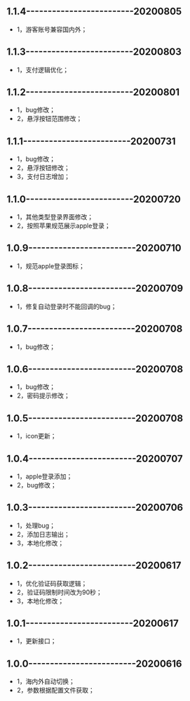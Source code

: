 ## 1.1.4-------------------------20200805
- 1，游客账号兼容国内外；

## 1.1.3-------------------------20200803
- 1，支付逻辑优化；

## 1.1.2-------------------------20200801
- 1，bug修改；
- 2，悬浮按钮范围修改；

## 1.1.1-------------------------20200731
- 1，bug修改；
- 2，悬浮按钮修改；
- 3，支付日志增加；

## 1.1.0-------------------------20200720
- 1，其他类型登录界面修改；
- 2，按照苹果规范展示apple登录；

## 1.0.9-------------------------20200710
- 1，规范apple登录图标；

## 1.0.8-------------------------20200709
- 1，修复自动登录时不能回调的bug；

## 1.0.7-------------------------20200708
- 1，bug修改；

## 1.0.6-------------------------20200708
- 1，bug修改；
- 2，密码提示修改；

## 1.0.5-------------------------20200708
- 1，icon更新；

## 1.0.4-------------------------20200707
- 1，apple登录添加；
- 2，bug修改；

## 1.0.3-------------------------20200706
- 1，处理bug；
- 2，添加日志输出；
- 3，本地化修改；

## 1.0.2-------------------------20200617
- 1，优化验证码获取逻辑；
- 2，验证码限制时间改为90秒；
- 3，本地化修改；

## 1.0.1-------------------------20200617
- 1，更新接口；

## 1.0.0-------------------------20200616
- 1，海内外自动切换；
- 2，参数根据配置文件获取；

